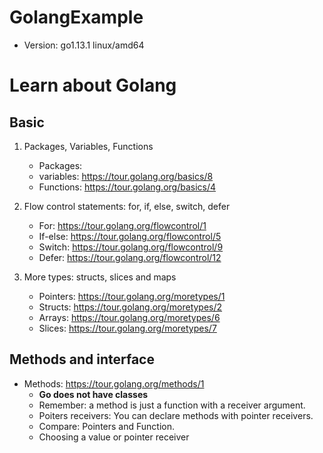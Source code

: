 # GolangExample
- Version: go1.13.1 linux/amd64

# Learn about Golang
## Basic
1. Packages, Variables, Functions
    + Packages:
    + variables: https://tour.golang.org/basics/8
    + Functions: https://tour.golang.org/basics/4

2. Flow control statements: for, if, else, switch, defer
    + For: https://tour.golang.org/flowcontrol/1
    + If-else: https://tour.golang.org/flowcontrol/5
    + Switch: https://tour.golang.org/flowcontrol/9
    + Defer: https://tour.golang.org/flowcontrol/12

3. More types: structs, slices and maps
    + Pointers: https://tour.golang.org/moretypes/1
    + Structs: https://tour.golang.org/moretypes/2
    + Arrays: https://tour.golang.org/moretypes/6
    + Slices: https://tour.golang.org/moretypes/7

## Methods and interface
+ Methods: https://tour.golang.org/methods/1
    - **Go does not have classes**
    - Remember: a method is just a function with a receiver argument.
    - Poiters receivers: You can declare methods with pointer receivers.
    - Compare: Pointers and Function.
    - Choosing a value or pointer receiver
